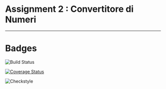 # Assignment 2 : Convertitore di Numeri

---
# Badges
![Build Status](https://github.com/Suerto/Assignment2/actions/workflows/build.yml/badge.svg)

[![Coverage Status](https://coveralls.io/repos/github/Suerto/Assignment2/badge.svg?branch=develop)](https://coveralls.io/github/Suerto/Assignment2?branch=develop)

![Checkstyle](https://github.com/Suerto/Assignment/actions/workflows/checkstyle.yml/badge.svg?branch=develop)

